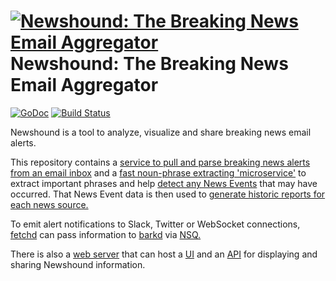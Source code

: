 [![Newshound: The Breaking News Email Aggregator](https://raw.githubusercontent.com/jprobinson/newshound/master/web/frontend/app/images/newshound_logo.png)](http://newshound.jprbnsn.com)
Newshound: The Breaking News Email Aggregator
=========
[![GoDoc](https://godoc.org/github.com/jprobinson/newshound?status.svg)](https://godoc.org/github.com/jprobinson/newshound)
[![Build Status](https://travis-ci.org/jprobinson/newshound.svg?branch=master)](https://travis-ci.org/jprobinson/newshound)

Newshound is a tool to analyze, visualize and share breaking news email alerts.

This repository contains a [service to pull and parse breaking news alerts from an email inbox](https://github.com/jprobinson/newshound/tree/master/fetch) and a [fast noun-phrase extracting 'microservice'](https://github.com/jprobinson/newshound/tree/master/lib/np_extractor) to extract important phrases and help [detect any News Events](https://github.com/jprobinson/newshound/tree/master/common.go#L124) that may have occurred. That News Event data is then used to [generate historic reports for each news source.](https://github.com/jprobinson/newshound/blob/master/fetch/mapreduce.go) 

To emit alert notifications to Slack, Twitter or WebSocket connections, [fetchd](https://github.com/jprobinson/newshound/tree/master/fetch/fetchd) can pass information to [barkd](https://github.com/jprobinson/newshound/tree/master/bark/barkd) via [NSQ.](http://nsq.io/) 

There is also a [web server](https://github.com/jprobinson/newshound/tree/master/web/webserver) that can host a [UI](https://github.com/jprobinson/newshound/tree/master/web/frontend) and an [API](https://github.com/jprobinson/newshound/tree/master/web/webserver/api) for displaying and sharing Newshound information. 
